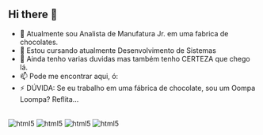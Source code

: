 

## Hi there 👋

- 🔭 Atualmente sou Analista de Manufatura Jr. em uma fabrica de chocolates. 
- 🌱 Estou cursando atualmente Desenvolvimento de Sistemas 
- 🤔 Ainda tenho varias duvidas mas também tenho CERTEZA que chego lá.
- 📫 Pode me encontrar aqui, ó: 
- ⚡ DÚVIDA: Se eu trabalho em uma fábrica de chocolate, sou um Oompa Loompa? Reflita...
<div style ="display: inline_block"><br/>
<img align="center" alt="html5" src="https://img.shields.io/badge/Python-14354C?style=for-the-badge&logo=python&logoColor=white"/> 
<img align="center" alt="html5" src="https://img.shields.io/badge/C-00599C?style=for-the-badge&logo=c&logoColor=white"> 
<img align="center" alt="html5" src="https://img.shields.io/badge/MySQL-00000F?style=for-the-badge&logo=mysql&logoColor=white" />
<img align="center" alt="html5" src="https://img.shields.io/badge/SAP-0FAAFF?style=for-the-badge&logo=sap&logoColor=white" />
</div>
